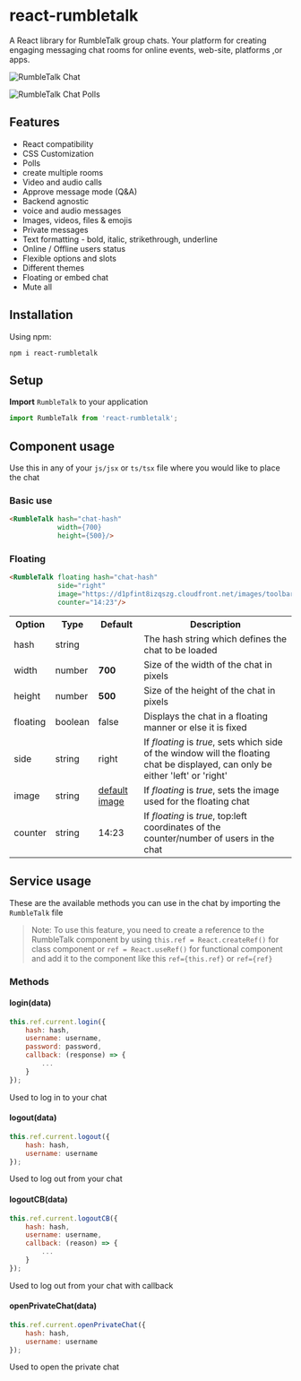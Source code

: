 # react-rumbletalk

A React library for RumbleTalk group chats. Your platform for creating engaging messaging chat rooms for online events,
web-site, platforms ,or apps.

![RumbleTalk Chat](https://d1pfint8izqszg.cloudfront.net/web7/images/q&a_fold.png)

![RumbleTalk Chat Polls](https://d1pfint8izqszg.cloudfront.net/new/images/home8/03-01-lp-results.png)

## Features

- React compatibility
- CSS Customization
- Polls
- create multiple rooms
- Video and audio calls
- Approve message mode (Q&A)
- Backend agnostic
- voice and audio messages
- Images, videos, files & emojis
- Private messages
- Text formatting - bold, italic, strikethrough, underline
- Online / Offline users status
- Flexible options and slots
- Different themes
- Floating or embed chat
- Mute all

## Installation

Using npm:

```shell
npm i react-rumbletalk
```

## Setup

**Import** `RumbleTalk` to your application

```typescript
import RumbleTalk from 'react-rumbletalk';
```

## Component usage

Use this in any of your `js/jsx` or `ts/tsx` file where you would like to place the chat

### Basic use

```html
<RumbleTalk hash="chat-hash"
            width={700}
            height={500}/>
```

### Floating

```html
<RumbleTalk floating hash="chat-hash"
            side="right"
            image="https://d1pfint8izqszg.cloudfront.net/images/toolbar/toolbar.png"
            counter="14:23"/>
```

<table>
  <tr>
    <th>Option</th>
    <th>Type</th>
    <th>Default</th>
    <th>Description</th>
  </tr>
  <tr>
    <td>hash</td>
    <td>string</td>
    <td></td>
    <td>The hash string which defines the chat to be loaded</td>
  </tr>
  <tr>
    <td>width</td>
    <td>number</td>
    <td><b>700</b></td>
    <td>Size of the width of the chat in pixels</td>
  </tr>
  <tr>
    <td>height</td>
    <td>number</td>
    <td><b>500</b></td>
    <td>Size of the height of the chat in pixels</td>
  </tr>
  <tr>
    <td>floating</td>
    <td>boolean</td>
    <td>false</td>
    <td>Displays the chat in a floating manner or else it is fixed</td>
  </tr>
  <tr>
    <td>side</td>
    <td>string</td>
    <td>right</td>
    <td>If <i>floating</i> is <i>true</i>, sets which side of the window will the floating chat be displayed, can only be either 'left' or 'right'</td>
  </tr>
  <tr>
    <td>image</td>
    <td>string</td>
    <td>
      <a href="https://d1pfint8izqszg.cloudfront.net/images/toolbar/toolbar.png" target="_blank">default image</a>
    </td>
    <td>If <i>floating</i> is <i>true</i>, sets the image used for the floating chat</td>
  </tr>
  <tr>
    <td>counter</td>
    <td>string</td>
    <td>14:23</td>
    <td>If <i>floating</i> is <i>true</i>, top:left coordinates of the counter/number of users in the chat</td>
  </tr>
</table>

## Service usage

These are the available methods you can use in the chat by importing the `RumbleTalk` file

> Note: To use this feature, you need to create a reference to the RumbleTalk component by using
> `this.ref = React.createRef()`
> for class component or
> `ref = React.useRef()`
> for functional component and add it to the component like this
> `ref={this.ref}` or `ref={ref}`

### Methods

#### login(data)

```javascript
this.ref.current.login({
    hash: hash,
    username: username,
    password: password,
    callback: (response) => {
        ...
    }
});
```

Used to log in to your chat

#### logout(data)

```javascript
this.ref.current.logout({
    hash: hash,
    username: username
});
```

Used to log out from your chat

#### logoutCB(data)

```javascript
this.ref.current.logoutCB({
    hash: hash,
    username: username,
    callback: (reason) => {
        ...
    }
});
```

Used to log out from your chat with callback

#### openPrivateChat(data)

```javascript
this.ref.current.openPrivateChat({
    hash: hash,
    username: username
});
```

Used to open the private chat
